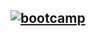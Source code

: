 ## [![bootcamp](https://hermes.digitalinnovation.one/tracks/4c1c9e04-857e-4683-ba5b-4b0eafcd4d2c.png)](https://web.dio.me/track/cloud-devops-experience-banco-carrefour)
